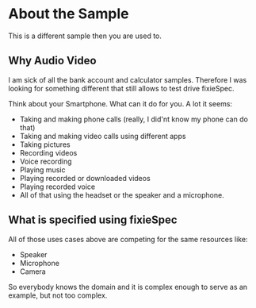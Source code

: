 # About the Sample #
This is a different sample then you are used to.

## Why Audio Video ##
I am sick of all the bank account and calculator samples.
Therefore I was looking for something different that still allows to test drive fixieSpec.

Think about your Smartphone. What can it do for you. A lot it seems:

- Taking and making phone calls (really, I did'nt know my phone can do that)
- Taking and making video calls using different apps
- Taking pictures
- Recording videos
- Voice recording
- Playing music
- Playing recorded or downloaded videos
- Playing recorded voice
- All of that using the headset or the speaker and a microphone.

## What is specified using fixieSpec ##
All of those uses cases above are competing for the same resources like:

- Speaker
- Microphone
- Camera

So everybody knows the domain and it is complex enough to serve as an example, but not too complex.


